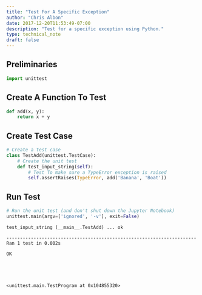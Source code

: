 ```yaml
---
title: "Test For A Specific Exception"
author: "Chris Albon"
date: 2017-12-20T11:53:49-07:00
description: "Test for a specific exception using Python."
type: technical_note
draft: false
---
```

## Preliminaries


```python
import unittest
```

## Create A Function To Test


```python
def add(x, y):
    return x + y
```

## Create Test Case


```python
# Create a test case
class TestAdd(unittest.TestCase):
    # Create the unit test
    def test_input_string(self):
        # Test To make sure a TypeError exception is raised
        self.assertRaises(TypeError, add('Banana', 'Boat'))
```

## Run Test


```python
# Run the unit test (and don't shut down the Jupyter Notebook)
unittest.main(argv=['ignored', '-v'], exit=False)
```

    test_input_string (__main__.TestAdd) ... ok
    
    ----------------------------------------------------------------------
    Ran 1 test in 0.002s
    
    OK





    <unittest.main.TestProgram at 0x104855320>


